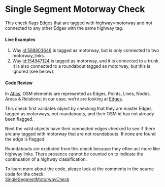 # Single Segment Motorway Check

This check flags Edges that are tagged with highway=motorway and not connected to any other Edges with the same highway tag.

#### Live Examples

1. Way [id:568803646](https://www.openstreetmap.org/way/568803646) is tagged as motorway, but is only connected to two motorway_links.
2. Way [id:154947124](https://www.openstreetmap.org/way/154947124) is tagged as motorway, and it is connected to a trunk. 
It is also connected to a roundabout tagged as motorway, but this is ignored (see below).

#### Code Review

In [Atlas](https://github.com/osmlab/atlas), OSM elements are represented as Edges, Points, Lines, Nodes, Areas & Relations; in our case, we’re are looking at
[Edges](https://github.com/osmlab/atlas/blob/dev/src/main/java/org/openstreetmap/atlas/geography/atlas/items/Edge.java).

This check first validates object by checking that they are master Edges, tagged as motorways, not roundabouts, and their OSM id has not already been flagged.

Next the valid objects have their connected edges checked to see if there are any tagged with motorway that are not roundabouts.
If none are found the edge is flagged.

Roundabouts are excluded from this check because they often act more like highway links. 
There presence cannot be counted on to indicate the continuation of a highway classification. 

To learn more about the code, please look at the comments in the source code for the check.  
[SingleSegmentMotorwayCheck](../../src/main/java/org/openstreetmap/atlas/checks/validation/linear/edges/SingleSegmentMotorwayCheck.java)
